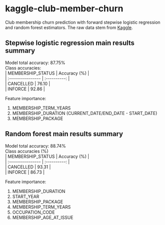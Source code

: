 # kaggle-club-member-churn
 Club membership churn prediction with forward stepwise logistic regression and
 random forest estimators. The raw data stem from 
 [Kaggle](https://www.kaggle.com/datasets/sonannguyenngoc/club-data-set).

Stepwise logistic regression main results summary
-------------------------------------------------
Model total accuracy: 87.75%  
Class accuracies:  
| MEMBERSHIP_STATUS | Accuracy (%) |   
| :---------------- | :----------: |  
| CANCELLED         |    76.10     |  
| INFORCE           |    92.86     |   

Feature importance:  
1. MEMBERSHIP_TERM_YEARS
2. MEMBERSHIP_DURATION (CURRENT_DATE/END_DATE - START_DATE)
3. MEMBERSHIP_PACKAGE

Random forest main results summary
----------------------------------
Model total accuracy: 88.74%  
Class accuracies (%)  
| MEMBERSHIP_STATUS | Accuracy (%) |   
| :---------------- | :----------: |  
| CANCELLED         |    93.31     |  
| INFORCE           |    86.73     | 

Feature importance:  
1. MEMBERSHIP_DURATION
2. START_YEAR
3. MEMBERSHIP_PACKAGE
4. MEMBERSHIP_TERM_YEARS
5. OCCUPATION_CODE
6. MEMBERSHIP_AGE_AT_ISSUE

